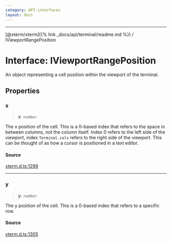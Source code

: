 ```yaml
---
category: API-interfaces
layout: docs
---
```



***

[@xterm/xterm]({% link _docs/api/terminal/readme.md %}) / IViewportRangePosition

# Interface: IViewportRangePosition

An object representing a cell position within the viewport of the terminal.

## Properties

### x

> **x**: `number`

The x position of the cell. This is a 0-based index that refers to the
space in between columns, not the column itself. Index 0 refers to the
left side of the viewport, index `Terminal.cols` refers to the right side
of the viewport. This can be thought of as how a cursor is positioned in
a text editor.

#### Source

[xterm.d.ts:1299](https://github.com/xtermjs/xterm.js/blob/5.5.0/typings/xterm.d.ts#L1299)

***

### y

> **y**: `number`

The y position of the cell. This is a 0-based index that refers to a
specific row.

#### Source

[xterm.d.ts:1305](https://github.com/xtermjs/xterm.js/blob/5.5.0/typings/xterm.d.ts#L1305)
